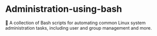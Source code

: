 # Administration-using-bash
🔧 A collection of Bash scripts for automating common Linux system administration tasks, including user and group management and more.
